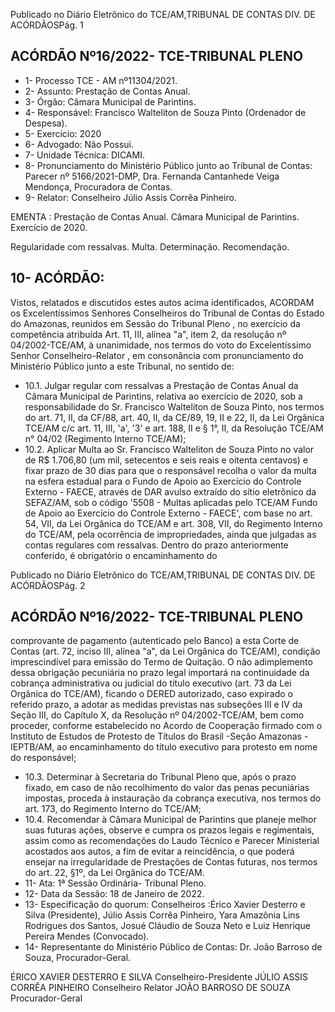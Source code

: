 Publicado  no  Diário  Eletrônico do TCE/AM,TRIBUNAL DE CONTAS DIV. DE ACÓRDÃOSPág. 1

## ACÓRDÃO Nº16/2022- TCE-TRIBUNAL PLENO

- 1- Processo TCE - AM nº11304/2021.
- 2- Assunto: Prestação de Contas Anual.
- 3- Órgão: Câmara Municipal de Parintins.
- 4- Responsável: Francisco Walteliton de Souza Pinto (Ordenador de Despesa).
- 5- Exercício: 2020
- 6- Advogado: Não Possui.
- 7- Unidade Técnica: DICAMI.
- 8- Pronunciamento  do  Ministério  Público  junto  ao  Tribunal  de  Contas: Parecer  nº 5166/2021-DMP,  Dra. Fernanda Cantanhede  Veiga Mendonça,  Procuradora de Contas.
- 9- Relator: Conselheiro Júlio Assis Corrêa Pinheiro.

EMENTA : Prestação  de  Contas  Anual. Câmara Municipal de Parintins. Exercício de 2020.

Regularidade  com  ressalvas.  Multa.  Determinação. Recomendação.

## 10-  ACÓRDÃO:

Vistos, relatados e discutidos estes autos acima identificados, ACORDAM os Excelentíssimos Senhores Conselheiros do Tribunal de Contas do Estado do Amazonas, reunidos em Sessão do Tribunal Pleno , no exercício da competência atribuída Art. 11, III, alínea "a", item 2, da resolução nº 04/2002-TCE/AM, à unanimidade, nos termos do voto do  Excelentíssimo  Senhor  Conselheiro-Relator ,  em  consonância com  pronunciamento do Ministério Público junto a este Tribunal, no sentido de:

- 10.1. Julgar  regular  com  ressalvas a  Prestação  de  Contas  Anual  da Câmara  Municipal  de  Parintins,  relativa  ao  exercício  de  2020,  sob  a responsabilidade  do  Sr. Francisco  Walteliton  de  Souza  Pinto, nos termos do art. 71, II, da CF/88, art. 40, II, da CE/89, 19, II e 22, II, da Lei Orgânica  TCE/AM  c/c  art.  11,  III,  'a',  '3'  e  art.  188,  II  e  §  1°,  II,  da Resolução TCE/AM n° 04/02 (Regimento Interno TCE/AM);
- 10.2. Aplicar Multa ao Sr. Francisco Walteliton de Souza Pinto no valor de R$ 1.706,80 (um mil, setecentos e seis reais e oitenta centavos) e fixar prazo de 30 dias para que o responsável recolha o valor da multa na esfera  estadual  para  o Fundo  de  Apoio  ao  Exercício  do  Controle Externo - FAECE, através de DAR avulso extraído do sítio eletrônico da SEFAZ/AM,  sob  o  código  '5508  -  Multas  aplicadas  pelo  TCE/AM  Fundo de Apoio ao Exercício do Controle Externo - FAECE', com base no  art.  54,  VII,  da  Lei  Orgânica  do  TCE/AM  e  art.  308,  VII,  do Regimento  Interno  do  TCE/AM,  pela  ocorrência  de  impropriedades, ainda que julgadas as contas regulares com ressalvas. Dentro do prazo anteriormente conferido, é obrigatório o encaminhamento do

Publicado  no  Diário  Eletrônico do TCE/AM,TRIBUNAL DE CONTAS DIV. DE ACÓRDÃOSPág. 2

## ACÓRDÃO Nº16/2022- TCE-TRIBUNAL PLENO

comprovante de pagamento (autenticado pelo Banco) a esta Corte de Contas  (art.  72,  inciso  III,  alínea  "a",  da  Lei  Orgânica  do  TCE/AM), condição  imprescindível  para  emissão  do  Termo  de  Quitação.  O  não adimplemento dessa obrigação pecuniária no prazo legal importará na continuidade da cobrança administrativa ou judicial do título executivo (art.  73  da  Lei  Orgânica  do  TCE/AM),  ficando  o  DERED  autorizado, caso  expirado  o  referido  prazo,  a  adotar  as  medidas  previstas  nas subseções  III  e  IV  da  Seção  III,  do  Capítulo  X,  da  Resolução  nº 04/2002-TCE/AM,  bem  como  proceder,  conforme  estabelecido  no Acordo de Cooperação firmado com o Instituto de Estudos de Protesto de Títulos do Brasil -Seção Amazonas -IEPTB/AM, ao encaminhamento  do  título executivo para protesto em  nome  do responsável;

- 10.3. Determinar à Secretaria do Tribunal Pleno que, após o prazo fixado, em caso de não recolhimento do valor das penas pecuniárias impostas, proceda à instauração da cobrança executiva, nos termos do art. 173, do Regimento Interno do TCE/AM;
- 10.4. Recomendar à Câmara  Municipal  de  Parintins que  planeje  melhor suas futuras ações, observe e cumpra os prazos legais e regimentais, assim como as recomendações do Laudo Técnico e Parecer Ministerial acostados aos autos, a fim de evitar a reincidência, o que poderá ensejar na irregularidade de Prestações de Contas futuras, nos termos do art. 22, §1º, da Lei Orgânica do TCE/AM.
- 11-  Ata: 1ª Sessão Ordinária- Tribunal Pleno.
- 12-  Data da Sessão: 18 de Janeiro de 2022.
- 13-  Especificação do quorum: Conselheiros :Érico Xavier Desterro e Silva (Presidente), Júlio Assis Corrêa Pinheiro, Yara Amazônia Lins Rodrigues dos Santos, Josué Cláudio de Souza Neto e Luiz Henrique Pereira Mendes (Convocado).
- 14-  Representante  do  Ministério  Público  de  Contas: Dr.  João  Barroso  de  Souza, Procurador-Geral.

ÉRICO XAVIER DESTERRO E SILVA Conselheiro-Presidente JÚLIO ASSIS CORRÊA PINHEIRO Conselheiro Relator JOÃO BARROSO DE SOUZA Procurador-Geral